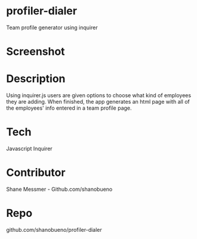 # profiler-dialer
Team profile generator using inquirer


# Screenshot

# Description

Using inquirer.js users are given options to choose what kind of employees they are adding. When finished, the app generates an html page with all of the employees' info entered in a team profile page.

# Tech

Javascript
Inquirer

# Contributor

Shane Messmer - Github.com/shanobueno

# Repo

github.com/shanobueno/profiler-dialer
